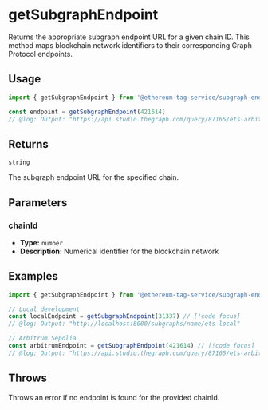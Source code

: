 # getSubgraphEndpoint

Returns the appropriate subgraph endpoint URL for a given chain ID. This method maps blockchain network identifiers to their corresponding Graph Protocol endpoints.

## Usage

```ts twoslash
import { getSubgraphEndpoint } from '@ethereum-tag-service/subgraph-endpoints'

const endpoint = getSubgraphEndpoint(421614)
// @log: Output: "https://api.studio.thegraph.com/query/87165/ets-arbitrum-sepolia/version/latest"
```

## Returns

`string`

The subgraph endpoint URL for the specified chain.

## Parameters

### chainId

- **Type:** `number`
- **Description:** Numerical identifier for the blockchain network

## Examples

```ts twoslash
import { getSubgraphEndpoint } from '@ethereum-tag-service/subgraph-endpoints'

// Local development
const localEndpoint = getSubgraphEndpoint(31337) // [!code focus]
// @log: Output: "http://localhost:8000/subgraphs/name/ets-local"

// Arbitrum Sepolia
const arbitrumEndpoint = getSubgraphEndpoint(421614) // [!code focus]
// @log: Output: "https://api.studio.thegraph.com/query/87165/ets-arbitrum-sepolia/version/latest"
```

## Throws

Throws an error if no endpoint is found for the provided chainId.
